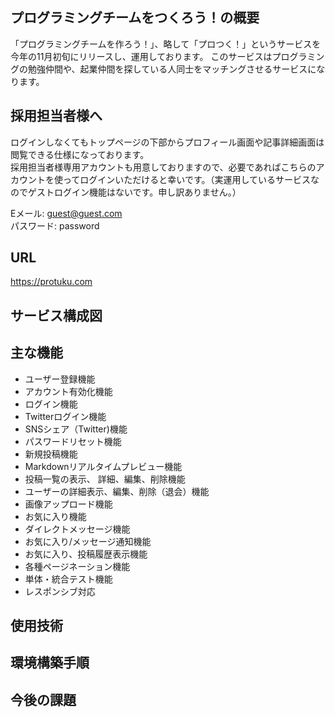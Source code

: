 ## プログラミングチームをつくろう！の概要
「プログラミングチームを作ろう！」、略して「プロつく！」というサービスを今年の11月初旬にリリースし、運用しております。
このサービスはプログラミングの勉強仲間や、起業仲間を探している人同士をマッチングさせるサービスになります。
## 採用担当者様へ
 ログインしなくてもトップページの下部からプロフィール画面や記事詳細画面は閲覧できる仕様になっております。<br>
 採用担当者様専用アカウントも用意しておりますので、必要であればこちらのアカウントを使ってログインいただけると幸いです。（実運用しているサービスなのでゲストログイン機能はないです。申し訳ありません。）
 
 Eメール: guest@guest.com<br>
 パスワード: password

## URL
https://protuku.com
  
## サービス構成図
## 主な機能　
- ユーザー登録機能
- アカウント有効化機能
- ログイン機能
- Twitterログイン機能
- SNSシェア（Twitter)機能
- パスワードリセット機能
- 新規投稿機能
- Markdownリアルタイムプレビュー機能
- 投稿一覧の表示、 詳細、編集、削除機能
- ユーザーの詳細表示、編集、削除（退会）機能
- 画像アップロード機能
- お気に入り機能
- ダイレクトメッセージ機能
- お気に入り/メッセージ通知機能
- お気に入り、投稿履歴表示機能
- 各種ページネーション機能
- 単体・統合テスト機能
- レスポンシブ対応

## 使用技術
## 環境構築手順
## 今後の課題
